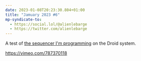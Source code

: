 ```yaml
---
date: 2023-01-08T20:23:30.804+01:00
title: "Jamuary 2023 #6"
mp-syndicate-to:
  - https://social.lol/@alienlebarge
  - https://twitter.com/alienlebarge
---
```

A test of [the sequencer I'm programming](https://github.com/alienlebarge/droid-emmoder) on the Droid system.

https://vimeo.com/787370118

